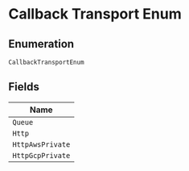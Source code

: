 
# Callback Transport Enum

## Enumeration

`CallbackTransportEnum`

## Fields

| Name |
|  --- |
| `Queue` |
| `Http` |
| `HttpAwsPrivate` |
| `HttpGcpPrivate` |

